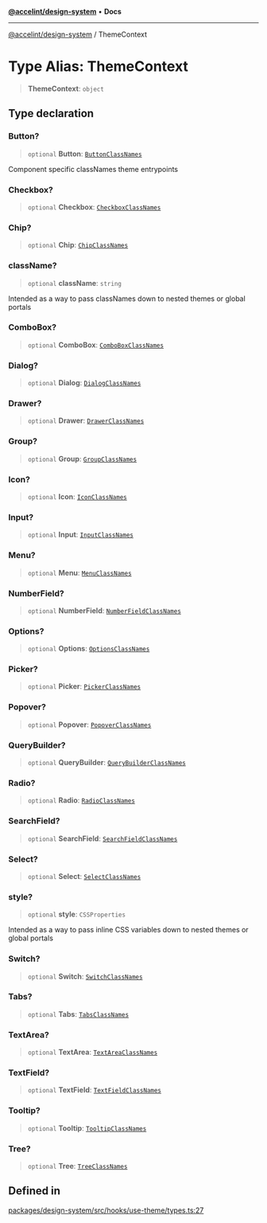 [**@accelint/design-system**](../README.md) • **Docs**

***

[@accelint/design-system](../README.md) / ThemeContext

# Type Alias: ThemeContext

> **ThemeContext**: `object`

## Type declaration

### Button?

> `optional` **Button**: [`ButtonClassNames`](ButtonClassNames.md)

Component specific classNames theme entrypoints

### Checkbox?

> `optional` **Checkbox**: [`CheckboxClassNames`](CheckboxClassNames.md)

### Chip?

> `optional` **Chip**: [`ChipClassNames`](ChipClassNames.md)

### className?

> `optional` **className**: `string`

Intended as a way to pass classNames down to nested themes or global portals

### ComboBox?

> `optional` **ComboBox**: [`ComboBoxClassNames`](ComboBoxClassNames.md)

### Dialog?

> `optional` **Dialog**: [`DialogClassNames`](DialogClassNames.md)

### Drawer?

> `optional` **Drawer**: [`DrawerClassNames`](DrawerClassNames.md)

### Group?

> `optional` **Group**: [`GroupClassNames`](GroupClassNames.md)

### Icon?

> `optional` **Icon**: [`IconClassNames`](IconClassNames.md)

### Input?

> `optional` **Input**: [`InputClassNames`](InputClassNames.md)

### Menu?

> `optional` **Menu**: [`MenuClassNames`](MenuClassNames.md)

### NumberField?

> `optional` **NumberField**: [`NumberFieldClassNames`](NumberFieldClassNames.md)

### Options?

> `optional` **Options**: [`OptionsClassNames`](OptionsClassNames.md)

### Picker?

> `optional` **Picker**: [`PickerClassNames`](PickerClassNames.md)

### Popover?

> `optional` **Popover**: [`PopoverClassNames`](PopoverClassNames.md)

### QueryBuilder?

> `optional` **QueryBuilder**: [`QueryBuilderClassNames`](QueryBuilderClassNames.md)

### Radio?

> `optional` **Radio**: [`RadioClassNames`](RadioClassNames.md)

### SearchField?

> `optional` **SearchField**: [`SearchFieldClassNames`](SearchFieldClassNames.md)

### Select?

> `optional` **Select**: [`SelectClassNames`](SelectClassNames.md)

### style?

> `optional` **style**: `CSSProperties`

Intended as a way to pass inline CSS variables down to nested themes or global portals

### Switch?

> `optional` **Switch**: [`SwitchClassNames`](SwitchClassNames.md)

### Tabs?

> `optional` **Tabs**: [`TabsClassNames`](TabsClassNames.md)

### TextArea?

> `optional` **TextArea**: [`TextAreaClassNames`](TextAreaClassNames.md)

### TextField?

> `optional` **TextField**: [`TextFieldClassNames`](TextFieldClassNames.md)

### Tooltip?

> `optional` **Tooltip**: [`TooltipClassNames`](TooltipClassNames.md)

### Tree?

> `optional` **Tree**: [`TreeClassNames`](TreeClassNames.md)

## Defined in

[packages/design-system/src/hooks/use-theme/types.ts:27](https://github.com/gohypergiant/standard-toolkit/blob/258694cea8ed8bbd956b3cf5da47c2c9debcf127/packages/design-system/src/hooks/use-theme/types.ts#L27)
